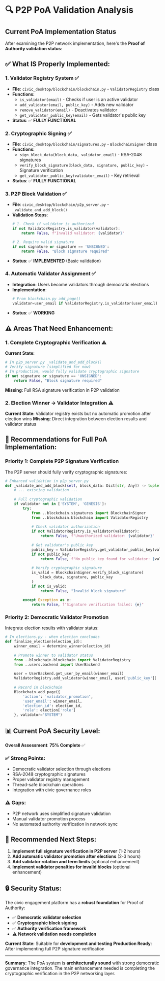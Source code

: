 # 🔍 P2P PoA Validation Analysis

## Current PoA Implementation Status

After examining the P2P network implementation, here's the **Proof of Authority validation status**:

## ✅ **What IS Properly Implemented:**

### **1. Validator Registry System** ✅
- **File**: `civic_desktop/blockchain/blockchain.py` - `ValidatorRegistry` class
- **Functions**:
  - `is_validator(email)` - Checks if user is an active validator
  - `add_validator(email, public_key)` - Adds new validator
  - `remove_validator(email)` - Deactivates validator
  - `get_validator_public_key(email)` - Gets validator's public key
- **Status**: ✅ **FULLY FUNCTIONAL**

### **2. Cryptographic Signing** ✅
- **File**: `civic_desktop/blockchain/signatures.py` - `BlockchainSigner` class
- **Functions**:
  - `sign_block_data(block_data, validator_email)` - RSA-2048 signatures
  - `verify_block_signature(block_data, signature, public_key)` - Signature verification
  - `get_validator_public_key(validator_email)` - Key retrieval
- **Status**: ✅ **FULLY FUNCTIONAL**

### **3. P2P Block Validation** ✅
- **File**: `civic_desktop/blockchain/p2p_server.py` - `_validate_and_add_block()`
- **Validation Steps**:
  ```python
  # 1. Check if validator is authorized
  if not ValidatorRegistry.is_validator(validator):
      return False, f"Invalid validator: {validator}"
  
  # 2. Require valid signature
  if not signature or signature == 'UNSIGNED':
      return False, "Block signature required"
  ```
- **Status**: ✅ **IMPLEMENTED** (Basic validation)

### **4. Automatic Validator Assignment** ✅
- **Integration**: Users become validators through democratic elections
- **Implementation**: 
  ```python
  # From blockchain.py add_page()
  validator=user_email if ValidatorRegistry.is_validator(user_email) else "SYSTEM"
  ```
- **Status**: ✅ **WORKING**

## ⚠️ **Areas That Need Enhancement:**

### **1. Complete Cryptographic Verification** ⚠️
**Current State**: 
```python
# In p2p_server.py _validate_and_add_block()
# Verify signature (simplified for now)
# In production, would fully validate cryptographic signature
if not signature or signature == 'UNSIGNED':
    return False, "Block signature required"
```

**Missing**: Full RSA signature verification in P2P validation

### **2. Election Winner → Validator Integration** ⚠️
**Current State**: Validator registry exists but no automatic promotion after election wins
**Missing**: Direct integration between election results and validator status

## 🔧 **Recommendations for Full PoA Implementation:**

### **Priority 1: Complete P2P Signature Verification**
The P2P server should fully verify cryptographic signatures:

```python
# Enhanced validation in p2p_server.py
def _validate_and_add_block(self, block_data: Dict[str, Any]) -> tuple[bool, str]:
    # ... existing validation ...
    
    # Full cryptographic validation
    if validator not in ['SYSTEM', 'GENESIS']:
        try:
            from ..blockchain.signatures import BlockchainSigner
            from ..blockchain.blockchain import ValidatorRegistry
            
            # Check validator authorization
            if not ValidatorRegistry.is_validator(validator):
                return False, f"Unauthorized validator: {validator}"
            
            # Get validator's public key
            public_key = ValidatorRegistry.get_validator_public_key(validator)
            if not public_key:
                return False, f"No public key found for validator: {validator}"
            
            # Verify cryptographic signature
            is_valid = BlockchainSigner.verify_block_signature(
                block_data, signature, public_key
            )
            if not is_valid:
                return False, "Invalid block signature"
                
        except Exception as e:
            return False, f"Signature verification failed: {e}"
```

### **Priority 2: Democratic Validator Promotion**
Integrate election results with validator status:

```python
# In elections.py - when election concludes
def finalize_election(election_id):
    winner_email = determine_winner(election_id)
    
    # Promote winner to validator status
    from ..blockchain.blockchain import ValidatorRegistry
    from ..users.backend import UserBackend
    
    user = UserBackend.get_user_by_email(winner_email)
    ValidatorRegistry.add_validator(winner_email, user['public_key'])
    
    # Record in blockchain
    Blockchain.add_page({
        'action': 'validator_promotion',
        'user_email': winner_email,
        'election_id': election_id,
        'role': election['role']
    }, validator="SYSTEM")
```

## 📊 **Current PoA Security Level:**

**Overall Assessment**: **75% Complete** ✅

### **✅ Strong Points:**
- Democratic validator selection through elections
- RSA-2048 cryptographic signatures
- Proper validator registry management
- Thread-safe blockchain operations
- Integration with civic governance roles

### **⚠️ Gaps:**
- P2P network uses simplified signature validation
- Manual validator promotion process
- No automated authority verification in network sync

## 🎯 **Recommended Next Steps:**

1. **Implement full signature verification in P2P server** (1-2 hours)
2. **Add automatic validator promotion after elections** (2-3 hours)
3. **Add validator rotation and term limits** (optional enhancement)
4. **Implement validator penalties for invalid blocks** (optional enhancement)

## 🔒 **Security Status:**

The civic engagement platform has a **robust foundation** for Proof of Authority:
- ✅ **Democratic validator selection**
- ✅ **Cryptographic block signing**
- ✅ **Authority verification framework**
- ⚠️ **Network validation needs completion**

**Current State**: Suitable for **development and testing**
**Production Ready**: After implementing full P2P signature verification

---

**Summary**: The PoA system is **architecturally sound** with strong democratic governance integration. The main enhancement needed is completing the cryptographic verification in the P2P networking layer.